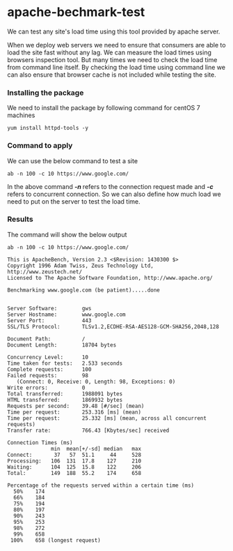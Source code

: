 # apache-bechmark-test
We can test any site's load time using this tool provided by apache server.

When we deploy web servers we need to ensure that consumers are able to load the site fast without any lag. We can measure the load times using browsers inspection tool. But many times we need to check the load time from command line itself. By checking the load time using command line we can also ensure that browser cache is not included while testing the site. 

### Installing the package
We need to install the package by following command for centOS 7 machines 
```
yum install httpd-tools -y
```

### Command to apply
We can use the below command to test a site 
```
ab -n 100 -c 10 https://www.google.com/
```
In the above command <b><i> -n </i></b> refers to the connection request made and <b><i> -c </i></b> refers to concurrent connection. So we can also define how much load we need to put on the server to test the load time. 

### Results 
The command will show the below output 
```
ab -n 100 -c 10 https://www.google.com/

This is ApacheBench, Version 2.3 <$Revision: 1430300 $>
Copyright 1996 Adam Twiss, Zeus Technology Ltd, http://www.zeustech.net/
Licensed to The Apache Software Foundation, http://www.apache.org/

Benchmarking www.google.com (be patient).....done


Server Software:        gws
Server Hostname:        www.google.com
Server Port:            443
SSL/TLS Protocol:       TLSv1.2,ECDHE-RSA-AES128-GCM-SHA256,2048,128

Document Path:          /
Document Length:        18704 bytes

Concurrency Level:      10
Time taken for tests:   2.533 seconds
Complete requests:      100
Failed requests:        98
   (Connect: 0, Receive: 0, Length: 98, Exceptions: 0)
Write errors:           0
Total transferred:      1988091 bytes
HTML transferred:       1869932 bytes
Requests per second:    39.48 [#/sec] (mean)
Time per request:       253.316 [ms] (mean)
Time per request:       25.332 [ms] (mean, across all concurrent requests)
Transfer rate:          766.43 [Kbytes/sec] received

Connection Times (ms)
              min  mean[+/-sd] median   max
Connect:       37   57  51.1     44     528
Processing:   106  131  17.8    127     210
Waiting:      104  125  15.8    122     206
Total:        149  188  55.2    174     658

Percentage of the requests served within a certain time (ms)
  50%    174
  66%    184
  75%    194
  80%    197
  90%    243
  95%    253
  98%    272
  99%    658
 100%    658 (longest request)
```
